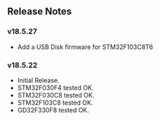 ## Release Notes

### v18.5.27

- Add a USB Disk firmware for STM32F103C8T6

### v18.5.22
- Initial Release.
- STM32F030F4 tested OK.
- STM32F030C8 tested OK.
- STM32F103C8 tested OK.
- GD32F330F8 tested OK.

